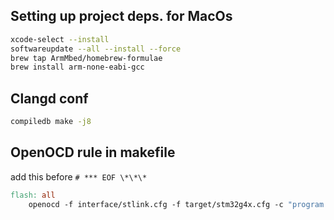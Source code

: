 ## Setting up project deps. for MacOs
``` bash
xcode-select --install
softwareupdate --all --install --force
brew tap ArmMbed/homebrew-formulae
brew install arm-none-eabi-gcc
```

## Clangd conf
``` bash
compiledb make -j8
```

## OpenOCD rule in makefile
add this before `# *** EOF \*\*\*`
``` Makefile
flash: all
	openocd -f interface/stlink.cfg -f target/stm32g4x.cfg -c "program $(BUILD_DIR)/$(TARGET).elf verify reset exit"
```